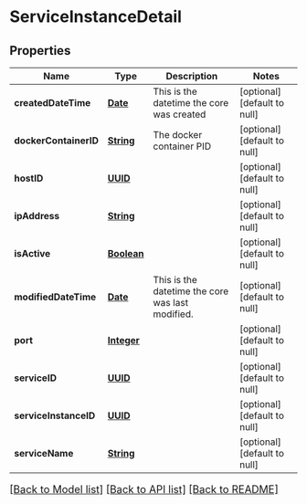 # ServiceInstanceDetail
## Properties

Name | Type | Description | Notes
------------ | ------------- | ------------- | -------------
**createdDateTime** | [**Date**](DateTime.md) | This is the datetime the core was created | [optional] [default to null]
**dockerContainerID** | [**String**](string.md) | The docker container PID | [optional] [default to null]
**hostID** | [**UUID**](UUID.md) |  | [optional] [default to null]
**ipAddress** | [**String**](string.md) |  | [optional] [default to null]
**isActive** | [**Boolean**](boolean.md) |  | [optional] [default to null]
**modifiedDateTime** | [**Date**](DateTime.md) | This is the datetime the core was last modified. | [optional] [default to null]
**port** | [**Integer**](integer.md) |  | [optional] [default to null]
**serviceID** | [**UUID**](UUID.md) |  | [optional] [default to null]
**serviceInstanceID** | [**UUID**](UUID.md) |  | [optional] [default to null]
**serviceName** | [**String**](string.md) |  | [optional] [default to null]

[[Back to Model list]](../README.md#documentation-for-models) [[Back to API list]](../README.md#documentation-for-api-endpoints) [[Back to README]](../README.md)

<style>
     p, ul, ol, li { font-size: 18px !important;}
</style>

